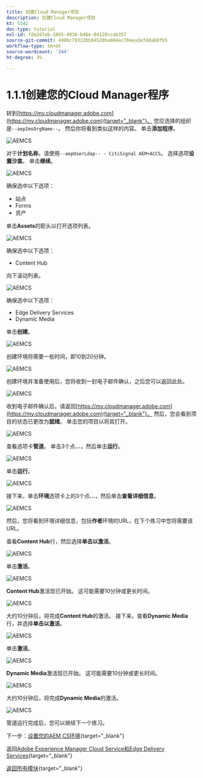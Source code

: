 ```yaml
---
title: 创建Cloud Manager项目
description: 创建Cloud Manager项目
kt: 5342
doc-type: tutorial
exl-id: fda247eb-1865-4936-b46e-84128ccab357
source-git-commit: 490bc79332bb84520ba084ec784ea3ef48a68fb5
workflow-type: tm+mt
source-wordcount: '344'
ht-degree: 3%

---
```


# 1.1.1创建您的Cloud Manager程序

转到[https://my.cloudmanager.adobe.com](https://my.cloudmanager.adobe.com){target="_blank"}。 您应选择的组织是`--aepImsOrgName--`。 然后你将看到类似这样的内容。 单击&#x200B;**添加程序**。

![AEMCS](./images/aemcs1.png)

对于&#x200B;**计划名称**，请使用`--aepUserLdap-- - CitiSignal AEM+ACCS`。 选择选项&#x200B;**设置沙盒**。 单击&#x200B;**继续**。

![AEMCS](./images/aemcs2.png)

确保选中以下选项：

- 站点
- Forms
- 资产

单击&#x200B;**Assets**&#x200B;的箭头以打开选项列表。

![AEMCS](./images/aemcs3.png)

确保选中以下选项：

- Content Hub

向下滚动列表。

![AEMCS](./images/aemcs3a.png)

确保选中以下选项：

- Edge Delivery Services
- Dynamic Media

单击&#x200B;**创建**。

![AEMCS](./images/aemcs3b.png)

创建环境将需要一些时间，即10到20分钟。

![AEMCS](./images/aemcs4.png)

创建环境并准备使用后，您将收到一封电子邮件确认，之后您可以返回此处。

![AEMCS](./images/aemcs5.png)

收到电子邮件确认后，请返回[https://my.cloudmanager.adobe.com](https://my.cloudmanager.adobe.com){target="_blank"}。 然后，您会看到项目的状态已更改为&#x200B;**就绪**。 单击您的项目以将其打开。

![AEMCS](./images/aemcs6.png)

查看选项卡&#x200B;**管道**。 单击3个点&#x200B;**...**，然后单击&#x200B;**运行**。

![AEMCS](./images/aemcs7.png)

单击&#x200B;**运行**。

![AEMCS](./images/aemcs8.png)

接下来，单击&#x200B;**环境**&#x200B;选项卡上的3个点&#x200B;**...**，然后单击&#x200B;**查看详细信息**。

![AEMCS](./images/aemcs9.png)

然后，您将看到环境详细信息，包括&#x200B;**作者**&#x200B;环境的URL，在下个练习中您将需要该URL。

查看&#x200B;**Content Hub**&#x200B;行，然后选择&#x200B;**单击以激活**。

![AEMCS](./images/aemcs10.png)

单击&#x200B;**激活**。

![AEMCS](./images/aemcsact1.png)

**Content Hub**&#x200B;激活现已开始。 这可能需要10分钟或更长时间。

![AEMCS](./images/aemcsact2.png)

大约10分钟后，将完成&#x200B;**Content Hub**&#x200B;的激活。
接下来，查看&#x200B;**Dynamic Media**&#x200B;行，并选择&#x200B;**单击以激活**。

![AEMCS](./images/aemcsact3.png)

单击&#x200B;**激活**。

![AEMCS](./images/aemcsact4.png)

**Dynamic Media**&#x200B;激活现已开始。 这可能需要10分钟或更长时间。

![AEMCS](./images/aemcsact5.png)

大约10分钟后，将完成&#x200B;**Dynamic Media**&#x200B;的激活。

![AEMCS](./images/aemcsact6.png)

管道运行完成后，您可以继续下一个练习。

下一步：[设置您的AEM CS环境](./ex3.md){target="_blank"}

返回[Adobe Experience Manager Cloud Service和Edge Delivery Services](./aemcs.md){target="_blank"}

[返回所有模块](./../../../overview.md){target="_blank"}
